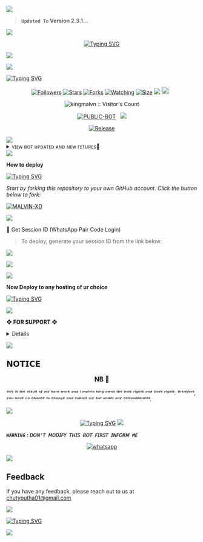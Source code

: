 <a><img src='https://i.imgur.com/LyHic3i.gif'/>

> **`Updated To` Version 2.3.1...**

<a><img src='https://i.imgur.com/LyHic3i.gif'/>

<p align="center"> 
  <p align="center">
  <a href="https://git.io/typing-svg"><img src="https://readme-typing-svg.demolab.com?font=Bungee+Shade&size=25&pause=1000&background=FF000000&width=435&lines=THIS+IS+ZEROX+MD+𝗩2 ❤️+;ZEROX-+MD-+𝗩2 🎉;CREATED+𝗕Y+NADIL+HANSAJA ✔️" alt="Typing SVG" /></a>
  </p>

<a><img src='https://i.imgur.com/LyHic3i.gif'/>

<img align="center" height="auto"
src="https://files.catbox.moe/ppg1pi.jpg?"/>

[![Typing SVG](https://readme-typing-svg.herokuapp.com?font=Rockstar-ExtraBold&size=30&pause=1000&color=0000FF&center=true&vCenter=true&width=815&height=60&lines=▇+▇+▇+▇+▇+▇+▇)](https://git.io/typing-svg)
<br>
<p align="center"
  <a href="https://github.com/mwknadil/-EROX-MD">
    
  
</p> 

 <p align="center">
<a href="https://github.com/mwknadil/followers"><img title="Followers" src="https://img.shields.io/github/followers/NadilHansaja?color=purple&style=flat-square"></a>
<a href="https://github.com/mwknadil/-EROX-MD/stargazers/"><img title="Stars" src="https://img.shields.io/github/stars/mwknadil/ZEROX-MD?color=blue&style=flat-square"></a>
<a href="https://github.com/mwknadil/-EROX-MD/network/members"><img title="Forks" src="https://img.shields.io/github/forks/mwknadil/ZEROX-MD?color=blue&style=flat-square"></a>
<a href="https://github.com/mwknadil/-EROX-MD/watchers"><img title="Watching" src="https://img.shields.io/github/watchers/kingmalvn/ZEROX-MD?label=Watchers&color=blue&style=flat-square"></a>
<a href="https://github.com/mwknadil/-EROX-MD/"><img title="Size" src="https://img.shields.io/github/repo-size/kingmalvn/mwknadil/ZEROX-MD?style=flat-square&color=green"></a>
<a href="https://hits.seeyoufarm.com"><img src="https://hits.seeyoufarm.com/api/count/incr/badge.svg?url=https%3A%2F%2Fgithub.com%2FZerox%2FMALVIN-XD&count_bg=%2379C83D&title_bg=%23555555&icon=probot.svg&icon_color=%2300FF6D&title=hits&edge_flat=false"/></a>
<a href="https://github.com/mwknadil/-EROX-MD/graphs/commit-activity"><img height="20" src="https://img.shields.io/badge/Maintained%3F-yes-green.svg"></a>&nbsp;&nbsp;</a>
<p align="center"><img src="https://profile-counter.glitch.me/{ZEROX-MD}/count.svg" alt="kingmalvn :: Visitor's Count" old_src="https://profile-counter.glitch.me/{Nadil}/count.svg" /></p>
<p align="center">
<a href="https://github.com/mwknadil/-EROX-MD"><img title="PUBLIC-BOT" src="https://img.shields.io/static/v1?label=Language&message=English&style=flat-square&color=darkpink"></a> &nbsp;
  <img src="https://komarev.com/ghpvc/?username=ZEROX-MDD&label=VIEWS&style=flat-square&color=blue" />
</a>
<p align="center">
  <a href="https://github.com/mwknadil/-EROX-MD"><img title="Release" src="https://img.shields.io/badge/Release-beta%20v2.3.1-darkcyan.svg?style=for-the-badge&logo=appveyor" /></a>

<p align='center'>
    </p>
<a><img src='https://i.imgur.com/LyHic3i.gif'/>

</details>

<details>
<summary>ᴠɪᴇᴡ ʙᴏᴛ ᴜᴘᴅᴀᴛᴇᴅ ᴀɴᴅ ɴᴇᴡ ғᴇᴛᴜʀᴇs🍂</summary>
  
--------------------------
- **ᴀɴᴛɪ-ᴅᴇʟᴇᴛᴇ🚀**
- **ᴀɴᴛɪ-ᴠɪᴇᴡᴏɴᴄᴇ 🚀**
- **ᴀᴜᴛᴏ-ᴠᴏɪᴄᴇ 🚀**
- **ᴀᴜᴛᴏ-sᴛɪᴄᴋᴇʀ 🚀**
- **ᴀʟᴡᴀʏs ᴏɴʟɪɴᴇ /ᴏғғʟɪɴᴇ 🚀**
- **sᴛᴀᴛᴜs ʀᴇᴘʟʏ 🚀**
- **ᴀɴᴅ ᴍᴀɴʏ ᴍᴏʀᴇ ᴇɴᴊᴏʏ**
- © **ᴘᴏᴡᴇʀᴇᴅ ʙʏ ɴᴀᴅɪʟ ʜᴀɴꜱᴀᴊᴀ**
- **bot updated**
  

---------
</details>
<a><img src='https://i.imgur.com/LyHic3i.gif'/>


**How to deploy**

 [![Typing SVG](https://readme-typing-svg.herokuapp.com?font=monospace-ExtraBold&color=blue&lines=🙏+𝗙𝗢𝗥𝗞+𝗔𝗡𝗗+𝗦𝗧𝗔𝗥+⭐+𝗥𝗘𝗣𝗢+⤵️)](https://git.io/typing-svg)

*_Start by forking this repository to your own GitHub account. Click the button below to fork:_*

  <a href="https://github.com/mwknadil/-EROX-MD/fork"><img title="MALVIN-XD" src="https://img.shields.io/badge/FORK-ZEROX-MDh?color=darkblue&style=for-the-badge&logo=stackshare"></a>

<a><img src='https://i.imgur.com/LyHic3i.gif'/>

   
🔑 Get Session ID (WhatsApp Pair Code Login)

> To deploy, generate your session ID from the link below:
<p align="left">
  <a href="https://malvin-pair-code-xzcb.onrender.com/?">
    <img src="https://img.shields.io/badge/%F0%9F%9A%80%20GET%20PAIR%20CODE%20WEB-ffcc00?style=for-the-badge"/>
  </a>
</p>

<a><img src='https://i.imgur.com/LyHic3i.gif'/>


<a><img src='https://i.imgur.com/LyHic3i.gif'/>

**Now Deploy to any hosting of ur choice**

[![Typing SVG](https://readme-typing-svg.herokuapp.com?font=Rockstar-ExtraBold&color=blue&lines=𝗗𝗘𝗣𝗟𝗢𝗬+⤵️+𝗢𝗡+🛰️)](https://git.io/typing-svg)

<a><img src='https://i.imgur.com/LyHic3i.gif'/>

 **❖ FOR SUPPORT ❖**
 
<details>
<a><img src='https://i.imgur.com/LyHic3i.gif'/>

<a href="https://whatsapp.com/channel/0029Vb8n2cA9mrGioPDAcJ1W"><img src="https://img.shields.io/badge/%F0%9F%8E%89%20ᴊᴏɪɴ%20ᴏᴜʀ%20ᴡʜᴀᴛsᴀᴘᴘ%20ᴄʜᴀɴɴᴇʟ-red" alt="🔰 ᴊᴏɪɴ ᴍʏ ᴡʜᴀᴛsᴀᴘᴘ ɢʀᴏᴜᴘ ғᴏʀ ᴜᴘᴅᴀᴛᴇ 🔰" width="300"></a>


<a><img src='https://i.imgur.com/LyHic3i.gif'/>

<a href="https://www.youtube.com/@EXDEVILGAMING-FF"><img src="https://img.shields.io/badge/%F0%9F%8E%89%20ᴊᴏɪɴ%20ᴏᴜʀ%20ʏᴏᴜᴛᴜʙᴇ%20ᴄʜᴀɴɴᴇʟ-blue" alt="🔰 ᴊᴏɪɴ ᴍʏ ʏᴏᴜᴛᴜʙᴇ ғᴏʀ ᴜᴘᴅᴀᴛᴇ 🔰" width="300"></a>

</details>

<a><img src='https://i.imgur.com/LyHic3i.gif'/>

<h2 align="left">𝗡𝗢𝗧𝗜𝗖𝗘</h2>
<p style="text-align: center; font-size: 1.2em;">
  <strong>NB 🚫</strong><br>
   
_ᵗʰⁱˢ ⁱˢ ᵗʰᵉ ʳᵉˢᵘˡᵗ ᵒᶠ ᵐʸ  ʰᵃʳᵈ ʷᵒʳᵏ ᵃⁿᵈ ⁱ ᵐᵃˡᵛⁱⁿ ᵏⁱⁿᵍ  ᵒʷⁿˢ ᵗʰᵉ ᵇᵒᵗˢ ʳⁱᵍʰᵗˢ ᵃⁿᵈ ᶜᵒᵈᵉ ʳⁱᵍʰᵗˢ. ᵗʰᵉʳᵉᶠᵒʳᵉ, ʸᵒᵘ ʰᵃᵛᵉ ⁿᵒ ᶜʰᵃⁿᶜᵉ ᵗᵒ ᶜʰᵃⁿᵍᵉ ᵃⁿᵈ ˢᵘᵇᵐⁱᵗ ᵐʸ ᵇᵒᵗ ᵘⁿᵈᵉʳ ᵃⁿʸ ᶜⁱʳᶜᵘᵐˢᵗᵃⁿᶜᵉˢ._
</p>
    
<a><img src='https://i.imgur.com/LyHic3i.gif'/>
</div>

</p> <p align="center">
<a href="https://git.io/typing-svg"><img src="https://readme-typing-svg.demolab.com?font=Rubik+Dirt&size=65&pause=1000&color=F29C75F&background=FF20A500&center=true&vCenter=true&width=1000&height=150&lines=THANK+YOU;FOR+USING+ZEROX-MD" alt="Typing SVG" /></a>
<a><img src='https://i.imgur.com/LyHic3i.gif'/>

***`WARNING` : `𝘋𝘖𝘕'𝘛 𝘔𝘖𝘋𝘐𝘍𝘠 𝘛𝘏𝘐𝘚 𝘉𝘖𝘛 𝘍𝘐𝘙𝘚𝘛 𝘐𝘕𝘍𝘖𝘙𝘔 ME`***

<p align="center">
  <a href="https://wa.me/+94740952053?text=*ʜɪɪ+ᴢᴇʀᴏx--+ɪ+ɴᴇᴇᴅ+ʜᴇʟᴘ!.+ɪ+ᴍᴇssᴀɢᴇᴅ+ʏᴏᴜ+ғʀᴏᴍ+ᴢᴇʀᴏx-ᴍᴅ+ʀᴇᴘᴏ!!.+ɪᴀᴍ+ᴀsᴋɪɴɢ+ғᴏʀ+ᴘᴇʀᴍɪssɪᴏɴ+ᴛᴏ+ᴄʟᴏɴᴇ+ʏᴏᴜʀ+ʙᴏᴛ+ɪ+ᴡɪʟʟ+ɢɪᴠᴇ+ᴘʀᴏᴘᴇʀ+ᴄʀᴇᴅɪᴛ!!*" target="_blank">
    <img alt="whatsapp" src="https://img.shields.io/badge/ Whatsapp -green?style=for-the-badge&logo=whatsapp&logoColor=white" />
<br>

<a><img src='https://i.imgur.com/LyHic3i.gif'/>

## Feedback
If you have any feedback, please reach out to us at chutyputha01@gmail.com


<a><img src='https://i.imgur.com/LyHic3i.gif'/>
 
<a href="https://git.io/typing-svg"><img src="https://readme-typing-svg.demolab.com?font=Fira+Code&pause=1000&width=435&lines=No+Love+No+Stress+for+Now🤪" alt="Typing SVG" /></a>

<a><img src='https://i.imgur.com/LyHic3i.gif'/>
